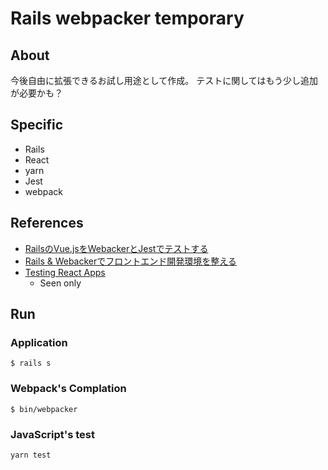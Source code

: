 # Rails webpacker temporary

## About

今後自由に拡張できるお試し用途として作成。
テストに関してはもう少し追加が必要かも？

## Specific

- Rails
- React
- yarn
- Jest
- webpack

## References

- [RailsのVue.jsをWebackerとJestでテストする](https://techracho.bpsinc.jp/hachi8833/2018_03_26/53865)
- [Rails & Webackerでフロントエンド開発環境を整える](https://qiita.com/hiyamamoto/items/e0a30b4799314174b80f)
- [Testing React Apps](https://facebook.github.io/jest/docs/ja/tutorial-react.html)
  - Seen only

## Run

### Application

```
$ rails s
```

### Webpack's Complation

```
$ bin/webpacker
```

### JavaScript's test

```
yarn test
```
